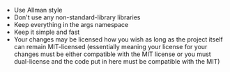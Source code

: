 * Use Allman style
* Don't use any non-standard-library libraries
* Keep everything in the args namespace
* Keep it simple and fast
* Your changes may be licensed how you wish as long as the project itself can
  remain MIT-licensed (essentially meaning your license for your changes must be
  either compatible with the MIT license or you must dual-license and the code
  put in here must be compatible with the MIT)
